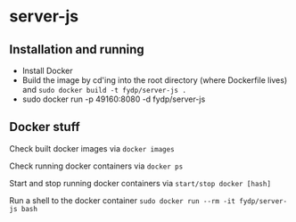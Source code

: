# server-js

## Installation and running

* Install Docker
* Build the image by cd'ing into the root directory (where Dockerfile lives) and
`sudo docker build -t fydp/server-js .`
* sudo docker run -p 49160:8080 -d fydp/server-js

## Docker stuff

Check built docker images via `docker images`

Check running docker containers via `docker ps`

Start and stop running docker containers via `start/stop docker [hash]`

Run a shell to the docker container `sudo docker run --rm -it fydp/server-js bash`
